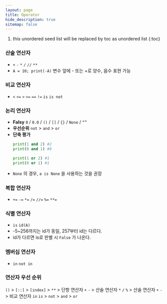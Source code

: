 ```yaml
---
layout: page
title: Operator
hide_description: true
sitemap: false
---
```

1. this unordered seed list will be replaced by toc as unordered list
{:toc}

### 산술 연산자
- `+` `-` `*` `/` `//` `**`
- `A = 10; print(-A)` 변수 앞에 - 또는 +로 양수, 음수 표현 가능

### 비교 연산자
- `<` `<=` `>` `>=` `==` `!=` `is` `is not`

### 논리 연산자
- **Falsy** `0` / `0.0` / `()` / `[]` / `{}` / `None` / `“”`
- **우선순위** `not` > `and` > `or`
- **단축 평가**
    ```python
    print(1 and 2) #2
    print(0 and 1) #0
    
    print(1 or 2) #1
    print(0 or 1) #1
    ```
- `None` 의 경우, `a is None` 을 사용하는 것을 권장

### 복합 연산자
- `+=` `-=` `*=` `/=` `//=` `%=` `**=`

### 식별 연산자
- `is` `id(A)`
- -5~256까지는 id가 동일, 257부터 id는 다르다.
- id가 다르면 is로 판별 시 `False` 가 나온다.

### 멤버십 연산자
- `in` `not in`

### 연산자 우선 순위
`()` > `[::]` > `[index]` > `**` > 단항 연산자 `+` `-` > 산술 연산자 `*` `/` `%` > 산술 연산자 `+` `-` > 비교 연산자 `in` `is` > `not` > `and` > `or`

